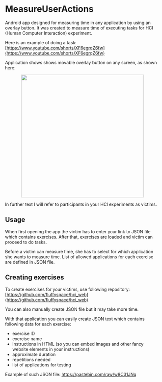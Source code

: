 # MeasureUserActions
Android app designed for measuring time in any application by using an overlay button. It was created to measure time of executing tasks for HCI (Human Computer Interaction) experiment.

Here is an example of doing a task: [https://www.youtube.com/shorts/XF6egrqZ6fw](https://www.youtube.com/shorts/XF6egrqZ6fw)

Application shows shows movable overlay button on any screen, as shown here: 
<p align="center">
<img src="https://github.com/fluffyspace/MeasureUserActions/assets/1338761/3c13c796-a445-42e2-aa40-880ddcff25e3" height="400">
</p>

In further text I will refer to participants in your HCI experiments as victims.

## Usage
When first opening the app the victim has to enter your link to JSON file which contains exercises. After that, exercises are loaded and victim can proceed to do tasks.

Before a victim can measure time, she has to select for which application she wants to measure time. List of allowed applications for each exercise are defined in JSON file.

## Creating exercises
To create exercises for your victims, use following repository: [https://github.com/fluffyspace/hci_web](https://github.com/fluffyspace/hci_web)

You can also manually create JSON file but it may take more time.

With that application you can easily create JSON text which contains following data for each exercise:
  - exercise ID
  - exercise name
  - instructions in HTML (so you can embed images and other fancy website elements in your instructions)
  - approximate duration
  - repetitions needed
  - list of applications for testing

Example of such JSON file: https://pastebin.com/raw/w8C31JNq
